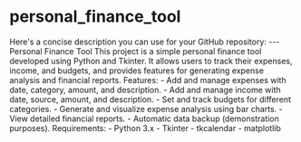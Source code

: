 # personal_finance_tool
Here's a concise description you can use for your GitHub repository:  ---Personal Finance Tool  This project is a simple personal finance tool developed using Python and Tkinter. It allows users to track their expenses, income, and budgets, and provides features for generating expense analysis and financial reports.
Features: - Add and manage expenses with date, category, amount, and description. - Add and manage income with date, source, amount, and description. - Set and track budgets for different categories. - Generate and visualize expense analysis using bar charts. - View detailed financial reports. - Automatic data backup (demonstration purposes).
Requirements: - Python 3.x - Tkinter - tkcalendar - matplotlib  
